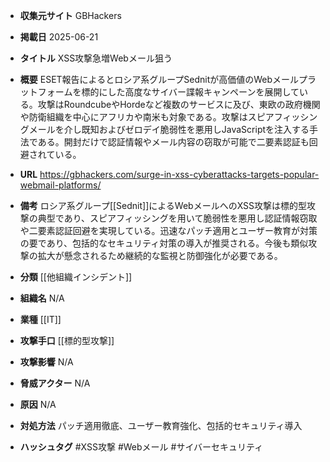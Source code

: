 - **収集元サイト**
GBHackers

- **掲載日**
2025-06-21

- **タイトル**
XSS攻撃急増Webメール狙う

- **概要**
ESET報告によるとロシア系グループSednitが高価値のWebメールプラットフォームを標的にした高度なサイバー諜報キャンペーンを展開している。攻撃はRoundcubeやHordeなど複数のサービスに及び、東欧の政府機関や防衛組織を中心にアフリカや南米も対象である。攻撃はスピアフィッシングメールを介し既知およびゼロデイ脆弱性を悪用しJavaScriptを注入する手法である。開封だけで認証情報やメール内容の窃取が可能で二要素認証も回避されている。

- **URL**
https://gbhackers.com/surge-in-xss-cyberattacks-targets-popular-webmail-platforms/

- **備考**
ロシア系グループ[[Sednit]]によるWebメールへのXSS攻撃は標的型攻撃の典型であり、スピアフィッシングを用いて脆弱性を悪用し認証情報窃取や二要素認証回避を実現している。迅速なパッチ適用とユーザー教育が対策の要であり、包括的なセキュリティ対策の導入が推奨される。今後も類似攻撃の拡大が懸念されるため継続的な監視と防御強化が必要である。

- **分類**
[[他組織インシデント]]

- **組織名**
N/A

- **業種**
[[IT]]

- **攻撃手口**
[[標的型攻撃]]

- **攻撃影響**
N/A

- **脅威アクター**
N/A

- **原因**
N/A

- **対処方法**
パッチ適用徹底、ユーザー教育強化、包括的セキュリティ導入

- **ハッシュタグ**
#XSS攻撃 #Webメール #サイバーセキュリティ
